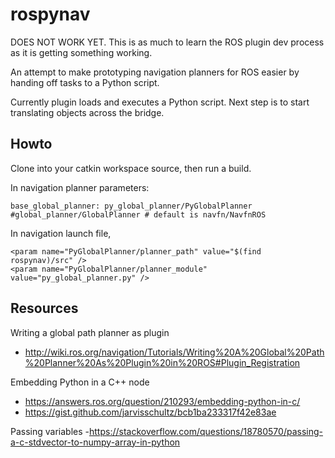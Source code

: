 # rospynav #

DOES NOT WORK YET. This is as much to learn the ROS plugin dev process as it is getting something working.

An attempt to make prototyping navigation planners for ROS easier by handing off tasks to a Python script.

Currently plugin loads and executes a Python script. Next step is to start translating objects across the bridge.

## Howto ##

Clone into your catkin workspace source, then run a build.

In navigation planner parameters:

    base_global_planner: py_global_planner/PyGlobalPlanner #global_planner/GlobalPlanner # default is navfn/NavfnROS

In navigation launch file,

    <param name="PyGlobalPlanner/planner_path" value="$(find rospynav)/src" />
    <param name="PyGlobalPlanner/planner_module" value="py_global_planner.py" />


## Resources ##

Writing a global path planner as plugin
- http://wiki.ros.org/navigation/Tutorials/Writing%20A%20Global%20Path%20Planner%20As%20Plugin%20in%20ROS#Plugin_Registration

Embedding Python in a C++ node
- https://answers.ros.org/question/210293/embedding-python-in-c/
- https://gist.github.com/jarvisschultz/bcb1ba233317f42e83ae

Passing variables 
-https://stackoverflow.com/questions/18780570/passing-a-c-stdvector-to-numpy-array-in-python
